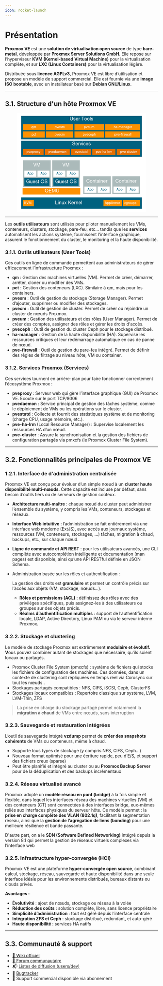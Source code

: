 ```yaml
---
icon: rocket-launch
---
```


# Présentation

**Proxmox VE** est une **solution de virtualisation open source** de type **bare-metal**, développée par **Proxmox Server Solutions GmbH**. Elle repose sur l’hyperviseur **KVM (Kernel-based Virtual Machine)** pour la virtualisation complète, et sur **LXC (Linux Containers)** pour la virtualisation légère.

Distribuée sous **licence AGPLv3**, Proxmox VE est libre d’utilisation et propose un modèle de support commercial. Elle est fournie via une **image ISO bootable**, avec un installateur basé sur **Debian GNU/Linux**.

***

## 3.1. Structure d'un hôte Proxmox VE

<figure><img src="../.gitbook/assets/image.png" alt=""><figcaption></figcaption></figure>

***

Les **outils utilisateurs** sont utilisés pour piloter manuellement les VMs, conteneurs, clusters, stockage, pare-feu, etc... tandis que les **services** automatisent les actions système, fournissent l'interface graphique, assurent le fonctionnement du cluster, le monitoring et la haute disponibilité.

### 3.1.1. Outils utilisateurs (User Tools)

Ces outils en ligne de commande permettent aux administrateurs de gérer efficacement l’infrastructure Proxmox :

* **qm** : Gestion des machines virtuelles (VM). Permet de créer, démarrer, arrêter, cloner ou modifier des VMs.
* **pct** : Gestion des conteneurs (LXC). Similaire à qm, mais pour les containers.
* **pvesm** : Outil de gestion du stockage (Storage Manager). Permet d’ajouter, supprimer ou modifier des stockages.
* **pvecm** : Outil de gestion de cluster. Permet de créer ou rejoindre un cluster de nœuds Proxmox.
* **pveum** : Gestion des utilisateurs et des rôles (User Manager). Permet de créer des comptes, assigner des rôles et gérer les droits d'accès.
* **pveceph** : Outil de gestion du cluster Ceph pour le stockage distribué.
* **ha-manager** : Gestion de la haute disponibilité (HA). Supervise les ressources critiques et leur redémarrage automatique en cas de panne de nœud.
* **pve-firewall** : Outil de gestion du pare-feu intégré. Permet de définir des règles de filtrage au niveau hôte, VM ou container.

### 3.1.2. Services Proxmox (Services)

Ces services tournent en arrière-plan pour faire fonctionner correctement l’écosystème Proxmox :

* **pveproxy** : Serveur web qui gère l’interface graphique (GUI) de Proxmox VE. Ecoute sur le port TCP/8006
* **pvedaemon** : Service principal de gestion des tâches système, comme le déploiement de VMs ou les opérations sur le cluster.
* **pvestatd** : Collecte et fournit des statistiques système et de monitoring (charge CPU, usage mémoire, etc.).
* **pve-ha-lrm** (Local Resource Manager) : Supervise localement les ressources HA d’un nœud.
* **pve-cluster** : Assure la synchronisation et la gestion des fichiers de configuration partagés via pmxcfs (le Proxmox Cluster File System).

***

## 3.2. Fonctionnalités principales de Proxmox VE

### 1.2.1. Interface de d'administration centralisée&#x20;

Proxmox VE est conçu pour évoluer d’un simple nœud à un **cluster haute disponibilité multi-nœuds**. Cette capacité est incluse par défaut, sans besoin d’outils tiers ou de serveurs de gestion coûteux.

* **Architecture multi-maître** : chaque nœud du cluster peut administrer l’ensemble du système, y compris les VMs, conteneurs, stockages et réseaux.
* **Interface Web intuitive** : l’administration se fait entièrement via une interface web moderne (ExtJS), avec accès aux journaux système, ressources (VM, conteneurs, stockages, ...)  tâches, migration à chaud, backups, etc., sur chaque nœud.
* **Ligne de commande et API REST** : pour les utilisateurs avancés, une CLI complète avec autocomplétion intelligente et documentation (man pages) est disponible, ainsi qu’une API RESTful définie en JSON Schema.
*   Administration basée sur les rôles et authentification :&#x20;

    La gestion des droits est **granulaire** et permet un contrôle précis sur l’accès aux objets (VM, stockage, nœuds...).

    * **Rôles et permissions (ACL)** : définissez des rôles avec des privilèges spécifiques, puis assignez-les à des utilisateurs ou groupes sur des objets précis.
    * **Réalms d’authentification multiples** : support de l’authentification locale, LDAP, Active Directory, Linux PAM ou via le serveur interne Proxmox.

### 3.2.2. Stockage et clustering

Le modèle de stockage Proxmox est extrêmement **modulaire et évolutif. V**ous pouvez combiner autant de stockages que nécessaire, qu'ils soient locaux ou partagés.

* Proxmox Cluster File System (pmxcfs) : système de fichiers qui stocke les fichiers de configuration des machines. Ces données, dans un contexte de clustering sont répliquées en temps réel via Corosync sur tout les nœuds .&#x20;
* Stockages partagés compatibles : NFS, CIFS, iSCSI, Ceph, GlusterFS
* Stockages locaux compatibles : Repertoire classique sur système, LVM, LVM-Thin, ZFS

> La prise en charge du stockage partagé permet notamment la **migration à chaud** de VMs entre nœuds, sans interruption

### 3.2.3. Sauvegarde et restauration intégrées

L’outil de sauvegarde intégré **vzdump** permet de **créer des snapshots cohérents** de VMs ou conteneurs, même à chaud.

* Supporte tous types de stockage (y compris NFS, CIFS, Ceph…)
* Nouveau format optimisé pour une écriture rapide, peu d’E/S, et support des fichiers creux (sparse)
* Peut être planifié et intégré au cluster ou au **Proxmox Backup Server** pour de la déduplication et des backups incrémentaux

### 3.2.4. Réseau virtualisé avancé

Proxmox adopte un **modèle réseau en pont (bridge)** à la fois simple et flexible, dans lequel les interfaces réseau des machines virtuelles (VM) et des conteneurs (CT) sont connectées à des interfaces bridge, eux-mêmes reliés aux interfaces physiques du serveur hôte. Ce modèle permet : la **prise en charge complète des VLAN (802.1q)**, facilitant la segmentation réseau, ainsi que la **gestion de l’agrégation de liens (bonding)** pour une meilleure résilience et bande passante.

D'autre part, on a le **SDN (Software Defined Networking)** intégré depuis la version 8.1  qui  permet la gestion de réseaux virtuels complexes via l’interface web

### 3.2.5. Infrastructure hyper-convergée (HCI)

Proxmox VE est une plateforme **hyper-convergée open source**, combinant calcul, stockage, réseau, sauvegarde et haute disponibilité dans une seule interface idéale pour les environnements distribués, bureaux distants ou clouds privés.

**Avantages :**

* **Évolutivité** : ajout de nœuds, stockage ou réseau à la volée
* **Réduction des coûts** : solution complète, libre, sans licence propriétaire
* **Simplicité d’administration** : tout est géré depuis l’interface centrale
* **Intégration ZFS et Ceph** : stockage distribué, redondant, et auto-géré
* **Haute disponibilité** : services HA natifs

***

## 3.3. Communauté & support

* [📘 Wiki officiel](https://pve.proxmox.com/wiki/Main_Page)
* [💬 Forum communautaire](https://forum.proxmox.com/)
* 📬 [Listes de diffusion (users/dev)](https://lists.proxmox.com/)
* 🐞 [Bugtracker](https://bugzilla.proxmox.com/)
* 💼 Support commercial disponible via abonnement
